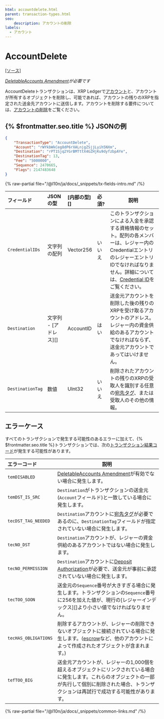 ```yaml
---
html: accountdelete.html
parent: transaction-types.html
seo:
    description: アカウントの削除
labels:
  - アカウント
---
```

# AccountDelete

[[ソース]](https://github.com/XRPLF/rippled/blob/master/src/xrpld/app/tx/detail/DeleteAccount.cpp "Source")

_[DeletableAccounts Amendment](/resources/known-amendments.md#deletableaccounts)が必要です_

AccountDeleteトランザクションは、XRP Ledgerで[アカウント](../../ledger-data/ledger-entry-types/accountroot.md)と、アカウントが所有するオブジェクトを削除し、可能であれば、アカウントの残りのXRPを指定された送金先アカウントに送信します。アカウントを削除する要件については、[アカウントの削除](../../../../concepts/accounts/deleting-accounts.md)をご覧ください。

## {% $frontmatter.seo.title %} JSONの例

```json
{
    "TransactionType": "AccountDelete",
    "Account": "rWYkbWkCeg8dP6rXALnjgZSjjLyih5NXm",
    "Destination": "rPT1Sjq2YGrBMTttX4GZHjKu9dyfzbpAYe",
    "DestinationTag": 13,
    "Fee": "5000000",
    "Sequence": 2470665,
    "Flags": 2147483648
}
```

{% raw-partial file="/@l10n/ja/docs/_snippets/tx-fields-intro.md" /%}


| フィールド       | JSONの型              | [内部の型][] | 必須?  | 説明 |
| :--------------- | :-------------------- | :----------- | :----- | ---- |
| `CredentialIDs`  | 文字列の配列          | Vector256    | いいえ | このトランザクションによる入金を承認する資格情報のセット。配列の各メンバーは、レジャー内のCredentialエントリのレジャーエントリIDでなければなりません。詳細については、[Credential ID](./payment.md#credential-ids)をご覧ください。 |
| `Destination`    | 文字列 - [アドレス][] | AccountID    | はい   | 送金元アカウントを削除した後の残りのXRPを受け取るアカウントのアドレス。レジャー内の資金供給のあるアカウントでなければならず、送金元アカウントであってはいけません。 |
| `DestinationTag` | 数値                  | UInt32       | いいえ | 削除されたアカウントの残りのXRPの受取人を識別する任意の[宛先タグ](../../../../concepts/transactions/source-and-destination-tags.md)、または受取人のその他の情報。 |


## エラーケース

すべてのトランザクションで発生する可能性のあるエラーに加えて、{% $frontmatter.seo.title %}トランザクションでは、次の[トランザクション結果コード](../transaction-results/index.md)が発生する可能性があります。

| エラーコード         | 説明 |
| :------------------- | ---- |
| `temDISABLED`        | [DeletableAccounts Amendment](/resources/known-amendments.md#deletableaccounts)が有効でない場合に発生します。 |
| `temDST_IS_SRC`      | `Destination`がトランザクションの送金元(`Account`フィールド)と一致している場合に発生します。 |
| `tecDST_TAG_NEEDED`  | `Destination`アカウントに[宛先タグ](../../../../concepts/transactions/source-and-destination-tags.md)が必要であるのに、`DestinationTag`フィールドが指定されていない場合に発生します。 |
| `tecNO_DST`          | `Destination`アカウントが、レジャーの資金供給のあるアカウントではない場合に発生します。 |
| `tecNO_PERMISSION`   | `Destination`アカウントに[Deposit Authorization](../../../../concepts/accounts/depositauth.md)が必要で、送金元が事前に承認されていない場合に発生します。 |
| `tecTOO_SOON`        | 送金元の`Sequence`番号が大きすぎる場合に発生します。トランザクションの`Sequence`番号に256を加えた値が、現行の[レジャーインデックス][]より小さい値でなければなりません。 |
| `tecHAS_OBLIGATIONS` | 削除するアカウントが、レジャーの削除できないオブジェクトに接続されている場合に発生します。([escrow](../../../../concepts/payment-types/escrow.md)など、他のアカウントによって作成されたオブジェクトが含まれます。) |
| `tefTOO_BIG`         | 送金元アカウントが、レジャーの1,000個を超えるオブジェクトにリンクされている場合に発生します。これらのオブジェクトの一部が先行して個別に削除された場合、トランザクションは再試行で成功する可能性があります。 |

{% raw-partial file="/@l10n/ja/docs/_snippets/common-links.md" /%}
